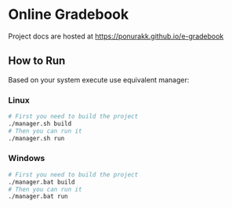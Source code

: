 # Online Gradebook
Project docs are hosted at https://ponurakk.github.io/e-gradebook
## How to Run
Based on your system execute use equivalent manager:

### Linux
```bash
# First you need to build the project
./manager.sh build
# Then you can run it
./manager.sh run
```

### Windows
```bash
# First you need to build the project
./manager.bat build
# Then you can run it
./manager.bat run
```

